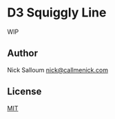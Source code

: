 # D3 Squiggly Line

WIP

<!-- ## Usage

Usage

## Demo

View the live demo [here.](http://callmenick.com/_development/...)

## Development

Clone and run `npm install`. After that, there are two main tasks available:

* `gulp` - the main task which lints scripts and compiles SCSS to CSS
* `gulp serve` - launches a local browser sync server for development -->

## Author

Nick Salloum <nick@callmenick.com>

## License

[MIT](LICENSE)
